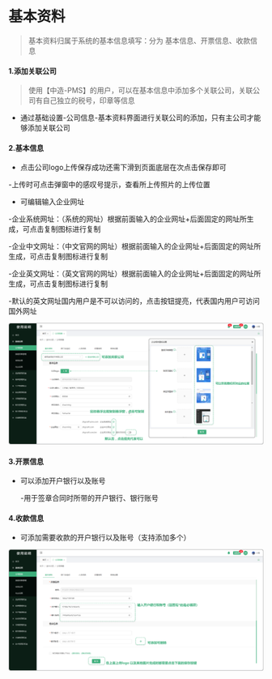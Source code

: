 # 基本资料


> 基本资料归属于系统的基本信息填写：分为 基本信息、开票信息、收款信息

#### 1.添加关联公司

> 使用【中造-PMS】的用户，可以在基本信息中添加多个关联公司，关联公司有自己独立的税号，印章等信息

*  通过基础设置-公司信息-基本资料界面进行关联公司的添加，只有主公司才能够添加关联公司


#### 2.基本信息

* 点击公司logo上传保存成功还需下滑到页面底层在次点击保存即可

 -上传时可点击弹窗中的感叹号提示，查看所上传照片的上传位置

* 可编辑输入企业网址

 -企业系统网址：（系统的网址）根据前面输入的企业网址+后面固定的网址所生成，可点击复制图标进行复制

 -企业中文网址：（中文官网的网址）根据前面输入的企业网址+后面固定的网址所生成，可点击复制图标进行复制

 -企业英文网址：（英文官网的网址）根据前面输入的企业网址+后面固定的网址所生成，可点击复制图标进行复制

   -默认的英文网址国内用户是不可以访问的，点击按钮提亮，代表国内用户可访问国外网址

![如图所示](../../file/jbxx.png)


#### 3.开票信息

* 可以添加开户银行以及账号

  -用于签章合同时所带的开户银行、银行账号

#### 4.收款信息

* 可添加需要收款的开户银行以及账号（支持添加多个）


![如图所示](../../file/jbxx1.png)
